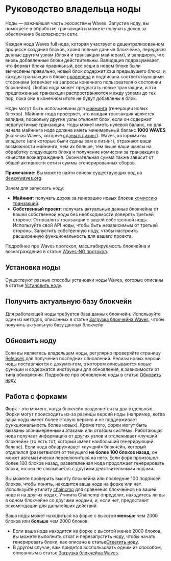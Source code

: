 # Руководство владельца ноды

Ноды — важнейшая часть экосистемы Waves. Запустив ноду, вы помогаете в обработке транзакций и можете получать доход за обеспечение безопасности сети.

Каждая нода Waves full нода, которая участвует в децентрализованном процессе создания блоков, храня полные данные блокчейна, передавая данные другим узлам (блоки и транзакции майнерам), и валидируя, что вновь добавленные блоки действительны. Валидация подразумевает, что формат блока правильный, все хеши в новом блоке были вычислены правильно, новый блок содержит хэш предыдущего блока, и каждая транзакция в блоке [проверена](ru/blockchain/transaction/transaction-validation) и подписана соответствующими сторонами (отвечает на запросы конечного пользователя о состоянии блокчейна). Любая нода может предлагать новые транзакции, и эти предложенные транзакции распространяются между узлами до тех пор, пока они в конечном итоге не будут добавлены в блок.

Ноды могут быть использованы для [майнинга](/ru/blockchain/mining) (генерации новых блоков). Майнинг нода проверяет, что каждая транзакция является валидна, поскольку другие узлы отклонят блок, если он содержит недопустимые транзакции. Ноды может иметь нулевой баланс, но для начала майнинга нода должна иметь минимальный баланс **1000 WAVES** (включая Waves, которые [сданы в лизинг](/ru/blockchain/leasing)). Waves, которыми вы владеете (или которые были сданы вам в лизинг), отражают ваши возможности майнинга, чем их больше, тем выше ваши шансы на обработку следующего блока и получение комиссии за транзакции в качестве вознаграждения. Окончательная сумма также зависит от общей активности сети и суммы сгенерированных сборов.

**Примечание:** Вы можете найти список существующих нод на [dev.pywaves.org](http://dev.pywaves.org/generators/).

Зачем для запускать ноду:

* **Майнинг**: получать дохож за генерацию новых блоков [комиссию транзакций](/ru/blockchain/transaction/transaction-fee).
* **Собственный проект**: получать актуальные данные блокчейна от вашей собственной ноды без необходимости доверять третьей стороне. Отправлять транзакции с вашей собственной ноды. Используйте свой API ноды, чтобы быть независимым от третьей стороны.
Запустить собственную ноду, чтобы настроить расширенную функциональность для вашего проекта.

Подробнее про Waves протокол, масштабируемость блокчейна и вознаграждения в статье [Waves-NG протокол](/en/blockchain/waves-protocol/waves-ng-protocol).

## Установка ноды

Существуют разные способы установки ноды Waves, которые описаны в статье [Установить ноду](/ru/waves-node/how-to-install-a-node/how-to-install-a-node).

## Получить актуальную базу блокчейн

Для работающей ноды требуется база данных блокчейн. Используйте один из методов, описанных в статье [Загрузка блокчейна Waves](/ru/waves-node/options-for-getting-actual-blockchain), чтобы получить актуальную базу данных блокчейн.

## Обновить ноду

Если вы являетесь владельцем ноды, регулярно проверяйте страницу [Releases](https://github.com/wavesplatform/Waves/releases/) для получения последних обновлений. Релизы новых версий ноды поставляются с документом, в котором описываются новые функции и содержатся инструкции для обновления, в зависимости от типа обновления.
Подробнее про обновление ноды в статье [Обновить ноду](/en/waves-node/upgrading)

## Работа с форками

Форк - это момент, когда блокчейн разделяется на два отдельных. Форки могут происходить из-за разницы версий ноды (например, когда ваша ноды имеет более старую версию и не поддерживает функциональность более новых). Кроме того, форки могут быть вызваны злонамеренными атаками или отказом системы. Работающая нода получает информацию от других узлов и отслеживает «лучший блокчейн» (то есть тот, который имеет наибольший генерирующий баланс). Если нода обнаруживает «лучший» блокчейн, который отделился (разветвился) от текущего **не более 100 блоков назад**, он может автоматически переключиться на него. Если форк произошел более 100 блоков назад, разветвленная нода продолжает генерировать блоки, но она не связывается с другими действительными нодами.

Вы можете проверить высоту блокчейна или последние 100 подписей блоков, чтобы понять, находится ваша нода на форке или нет. Используйте утилиту [chaincmp](https://github.com/wavesplatform/gowaves/releases/tag/v0.1.2) для сравнения блокчейнов на вашей ноде и на других нодах. Утилита Chaincmp определит, находитесь ли вы в одном блокчейне со другими нодами, и, если нет, предоставит рекомендации для дальнейших действий.

Ваша ноды может находиться на форке с высотой **меньше** чем 2000 блоков или **больше** чем 2000 блоков.

* Если ваша нода находится на форке с высотой менее 2000 блоков, вы можете выполнить откат и перезапустить ноду, чтобы начать генерировать блоки, как описано в статье[Откатить ноду](/ru/waves-node/how-to-rollback-a-node).
* В другом случае, вам придется воспользовать одним из способом, описанным в статье [Загрузка блокчейна Waves](/ru/waves-node/options-for-getting-actual-blockchain).
